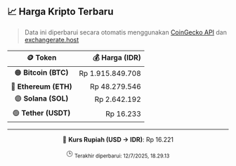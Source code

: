 

<!-- HARGA_KRIPTO -->
## 📈 Harga Kripto Terbaru

> Data ini diperbarui secara otomatis menggunakan [CoinGecko API](https://www.coingecko.com/) dan [exchangerate.host](https://exchangerate.host/)

<div align="center">

| 🪙 Token | 💰 Harga (IDR) |
|:------:|---------------:|
| 🟠 **Bitcoin (BTC)**   | Rp 1.915.849.708 |
| 🔵 **Ethereum (ETH)**  | Rp 48.279.546 |
| 🟣 **Solana (SOL)**    | Rp 2.642.192 |
| 🟢 **Tether (USDT)**   | Rp 16.233 |

---

💱 **Kurs Rupiah (USD → IDR)**: Rp 16.221

🕒 <sub>Terakhir diperbarui: 12/7/2025, 18.29.13</sub>

</div>
<!-- /HARGA_KRIPTO -->